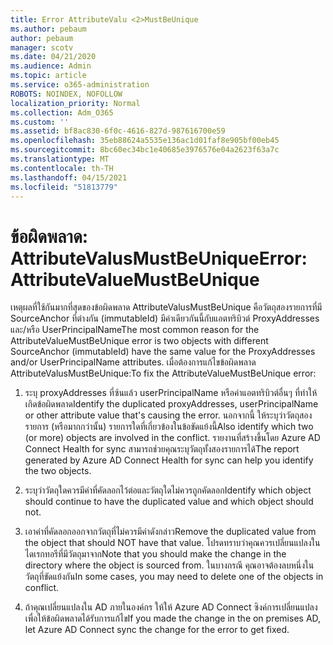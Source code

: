 ```yaml
---
title: Error AttributeValu <2>MustBeUnique
ms.author: pebaum
author: pebaum
manager: scotv
ms.date: 04/21/2020
ms.audience: Admin
ms.topic: article
ms.service: o365-administration
ROBOTS: NOINDEX, NOFOLLOW
localization_priority: Normal
ms.collection: Adm_O365
ms.custom: ''
ms.assetid: bf8ac830-6f0c-4616-827d-987616700e59
ms.openlocfilehash: 35eb88624a5535e136ac1d01faf8e905bf00eb45
ms.sourcegitcommit: 8bc60ec34bc1e40685e3976576e04a2623f63a7c
ms.translationtype: MT
ms.contentlocale: th-TH
ms.lasthandoff: 04/15/2021
ms.locfileid: "51813779"
---
```

# <a name="error-attributevaluemustbeunique"></a><span data-ttu-id="9bfce-102">ข้อผิดพลาด: AttributeValusMustBeUnique</span><span class="sxs-lookup"><span data-stu-id="9bfce-102">Error: AttributeValueMustBeUnique</span></span>

<span data-ttu-id="9bfce-103">เหตุผลที่ใช้กันมากที่สุดของข้อผิดพลาด AttributeValusMustBeUnique คือวัตถุสองรายการที่มี SourceAnchor ที่ต่างกัน (immutableId) มีค่าเดียวกันนี้กับแอตทริบิวต์ ProxyAddresses และ/หรือ UserPrincipalName</span><span class="sxs-lookup"><span data-stu-id="9bfce-103">The most common reason for the AttributeValueMustBeUnique error is two objects with different SourceAnchor (immutableId) have the same value for the ProxyAddresses and/or UserPrincipalName attributes.</span></span> <span data-ttu-id="9bfce-104">เมื่อต้องการแก้ไขข้อผิดพลาด AttributeValusMustBeUnique:</span><span class="sxs-lookup"><span data-stu-id="9bfce-104">To fix the AttributeValueMustBeUnique error:</span></span>
  
1. <span data-ttu-id="9bfce-105">ระบุ proxyAddresses ที่ซ้นแล้ว userPrincipalName หรือค่าแอตทริบิวต์อื่นๆ ที่ทําให้เกิดข้อผิดพลาด</span><span class="sxs-lookup"><span data-stu-id="9bfce-105">Identify the duplicated proxyAddresses, userPrincipalName or other attribute value that's causing the error.</span></span> <span data-ttu-id="9bfce-106">นอกจากนี้ ให้ระบุว่าวัตถุสองรายการ (หรือมากกว่านั้น) รายการใดที่เกี่ยวข้องในข้อขัดแย้งนี้</span><span class="sxs-lookup"><span data-stu-id="9bfce-106">Also identify which two (or more) objects are involved in the conflict.</span></span> <span data-ttu-id="9bfce-107">รายงานที่สร้างขึ้นโดย Azure AD Connect Health for sync สามารถช่วยคุณระบุวัตถุทั้งสองรายการได้</span><span class="sxs-lookup"><span data-stu-id="9bfce-107">The report generated by Azure AD Connect Health for sync can help you identify the two objects.</span></span>
    
2. <span data-ttu-id="9bfce-108">ระบุว่าวัตถุใดควรมีค่าที่คัดลอกไว้ต่อและวัตถุใดไม่ควรถูกคัดลอก</span><span class="sxs-lookup"><span data-stu-id="9bfce-108">Identify which object should continue to have the duplicated value and which object should not.</span></span>
    
3. <span data-ttu-id="9bfce-109">เอาค่าที่คัดลอกออกจากวัตถุที่ไม่ควรมีค่าดังกล่าว</span><span class="sxs-lookup"><span data-stu-id="9bfce-109">Remove the duplicated value from the object that should NOT have that value.</span></span> <span data-ttu-id="9bfce-110">โปรดทราบว่าคุณควรเปลี่ยนแปลงในไดเรกทอรีที่มีวัตถุมาจาก</span><span class="sxs-lookup"><span data-stu-id="9bfce-110">Note that you should make the change in the directory where the object is sourced from.</span></span> <span data-ttu-id="9bfce-111">ในบางกรณี คุณอาจต้องลบหนึ่งในวัตถุที่ขัดแย้งกัน</span><span class="sxs-lookup"><span data-stu-id="9bfce-111">In some cases, you may need to delete one of the objects in conflict.</span></span>
    
4. <span data-ttu-id="9bfce-112">ถ้าคุณเปลี่ยนแปลงใน AD ภายในองค์กร ให้ให้ Azure AD Connect ซิงค์การเปลี่ยนแปลงเพื่อให้ข้อผิดพลาดได้รับการแก้ไข</span><span class="sxs-lookup"><span data-stu-id="9bfce-112">If you made the change in the on premises AD, let Azure AD Connect sync the change for the error to get fixed.</span></span>
    

